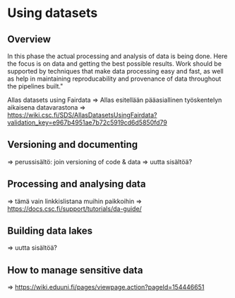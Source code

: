 # Using datasets

## Overview 

In this phase the actual processing and analysis of data is being done. Here the focus is on data and getting the best possible results. Work should be supported by techniques that make data processing easy and fast, as well as help in maintaining reproducability and provenance of data throughout the pipelines built."

Allas datasets using Fairdata
=> Allas esitellään pääasiallinen työskentelyn aikaisena datavarastona
=> https://wiki.csc.fi/SDS/AllasDatasetsUsingFairdata?validation_key=e967b4951ae7b72c5919cd6d5850fd79

## Versioning and documenting 
=> perussisältö: join versioning of code & data
=> uutta sisältöä?

## Processing and analysing data
=> tämä vain linkkislistana muihin paikkoihin
=> https://docs.csc.fi/support/tutorials/da-guide/

## Building data lakes
=> uutta sisältöä?

## How to manage sensitive data
=> https://wiki.eduuni.fi/pages/viewpage.action?pageId=154446651
